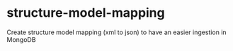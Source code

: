 # structure-model-mapping
Create structure model mapping (xml to json) to have an easier ingestion in MongoDB
